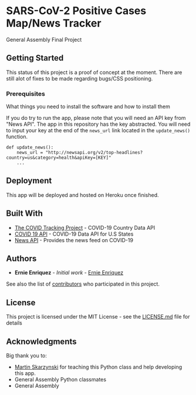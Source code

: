 # SARS-CoV-2 Positive Cases Map/News Tracker
General Assembly Final Project

## Getting Started

This status of this project is a proof of concept at the moment. There are still alot of fixes to be made regarding bugs/CSS positioning. 


### Prerequisites

What things you need to install the software and how to install them

If you do try to run the app, please note that you will need an API key from "News API". The app in this repository has the key abstracted. You will need to input your key at the end of the ```news_url``` link located in the ```update_news()``` function.

```
def update_news():
    news_url = "http://newsapi.org/v2/top-headlines?country=us&category=health&apiKey=[KEY]"
    ...
```

## Deployment

This app will be deployed and hosted on Heroku once finished.

## Built With

* [The COVID Tracking Project](https://covidtracking.com/) - COVID-19 Country Data API
* [COVID 19 API](https://covid19api.com/) - COVID-19 Data API for U.S States
* [News API](https://newsapi.org/) - Provides the news feed on COVID-19

## Authors

* **Ernie Enriquez** - *Initial work* - [Ernie Enriquez](https://github.com/ernenr1)

See also the list of [contributors](https://github.com/your/project/contributors) who participated in this project.

## License

This project is licensed under the MIT License - see the [LICENSE.md](LICENSE.md) file for details

## Acknowledgments
Big thank you to:
* [Martin Skarzynski](https://marskar.github.io/) for teaching this Python class and help developing this app.
* General Assembly Python classmates
* General Assembly
